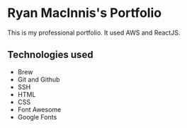 # Ryan MacInnis's Portfolio

This is my professional portfolio.  It used AWS and ReactJS.

## Technologies used

- Brew
- Git and Github
- SSH
- HTML
- CSS
- Font Awesome
- Google Fonts
